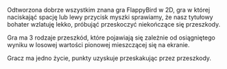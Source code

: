 Odtworzona dobrze wszystkim znana gra FlappyBird w 2D, gra w której naciskająć spację lub lewy przycisk myszki sprawiamy, że nasz tytułowy bohater wzlatuję lekko, próbująć przeskoczyć niekończące się przeszkody.

Gra ma 3 rodzaje przeszkód, które pojawiają się zależnie od osiągniętego wyniku w losowej wartości pionowej mieszczącej się na ekranie.

Gracz ma jedno życie, punkty uzyskuje przeskakując przez przeszkody.
